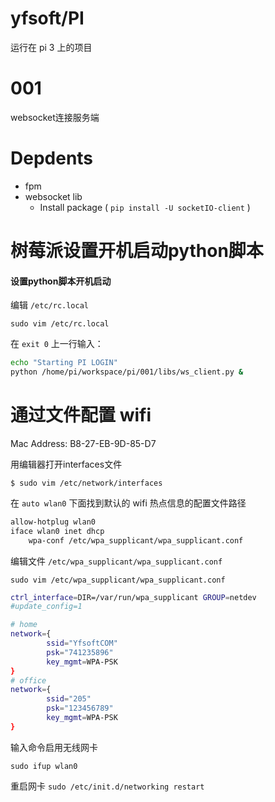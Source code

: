 # yfsoft/PI
运行在 pi 3 上的项目

# 001
websocket连接服务端

# Depdents

- fpm
- websocket lib 
  - Install package ( `pip install -U socketIO-client` )

# 树莓派设置开机启动python脚本
#### 设置python脚本开机启动

编辑 `/etc/rc.local`

`sudo vim /etc/rc.local`

在 `exit 0` 上一行输入：

```bash
echo "Starting PI LOGIN"
python /home/pi/workspace/pi/001/libs/ws_client.py &
```

# 通过文件配置 wifi 

Mac Address: B8-27-EB-9D-85-D7

用编辑器打开interfaces文件

`$ sudo vim /etc/network/interfaces`

在 `auto wlan0` 下面找到默认的 wifi 热点信息的配置文件路径

```bash
allow-hotplug wlan0
iface wlan0 inet dhcp
    wpa-conf /etc/wpa_supplicant/wpa_supplicant.conf
```

编辑文件 `/etc/wpa_supplicant/wpa_supplicant.conf`

`sudo vim /etc/wpa_supplicant/wpa_supplicant.conf`

```bash
ctrl_interface=DIR=/var/run/wpa_supplicant GROUP=netdev
#update_config=1

# home
network={
        ssid="YfsoftCOM"
        psk="741235896"
        key_mgmt=WPA-PSK
}
# office
network={
        ssid="205"
        psk="123456789"
        key_mgmt=WPA-PSK
}
```

输入命令启用无线网卡

`sudo ifup wlan0`

重启网卡
`sudo /etc/init.d/networking restart`
